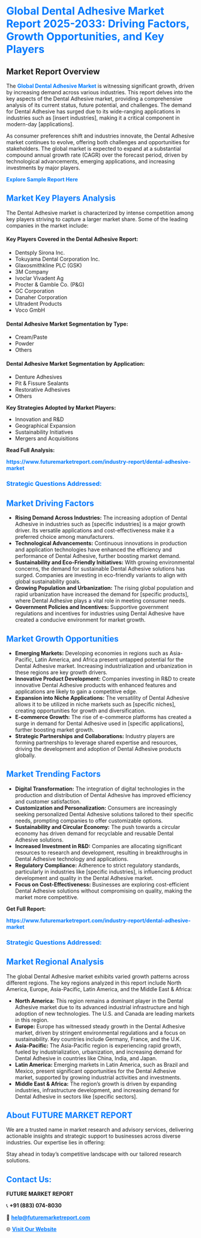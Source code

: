 <h1 style="color: #007BFF;">Global Dental Adhesive Market Report 2025-2033: Driving Factors, Growth Opportunities, and Key Players</h1>

<section id="overview">
<h2>Market Report Overview</h2>
<p>The <a href="https://www.futuremarketreport.com/industry-report/dental-adhesive-market" style="color: #007BFF; text-decoration: none;"><strong>Global Dental Adhesive Market</strong></a> is witnessing significant growth, driven by increasing demand across various industries. This report delves into the key aspects of the Dental Adhesive market, providing a comprehensive analysis of its current status, future potential, and challenges. The demand for Dental Adhesive has surged due to its wide-ranging applications in industries such as [insert industries], making it a critical component in modern-day [applications].</p>
<p>As consumer preferences shift and industries innovate, the Dental Adhesive market continues to evolve, offering both challenges and opportunities for stakeholders. The global market is expected to expand at a substantial compound annual growth rate (CAGR) over the forecast period, driven by technological advancements, emerging applications, and increasing investments by major players.</p>
</section>

<section id="overview">
<p><a href="https://www.futuremarketreport.com/request-sample/reportId=64841" style="color: #007BFF; text-decoration: none;"><strong>Explore Sample Report Here</strong></a></p>
</section>

<section id="key-players">
<h2 style="color: #007BFF;">Market Key Players Analysis</h2>
<p>The Dental Adhesive market is characterized by intense competition among key players striving to capture a larger market share. Some of the leading companies in the market include:</p>
<h4>Key Players Covered in the Dental Adhesive Report:</h4>
<ul><li>Dentsply Sirona Inc.</li><li>Tokuyama Dental Corporation Inc.</li><li>Glaxosmithkline PLC (GSK)</li><li>3M Company</li><li>Ivoclar Vivadent Ag</li><li>Procter &amp; Gamble Co. (P&amp;G)</li><li>GC Corporation</li><li>Danaher Corporation</li><li>Ultradent Products</li><li>Voco GmbH</li></ul>
<h4>Dental Adhesive Market Segmentation by Type:</h4>
<ul><li>Cream/Paste</li><li>Powder</li><li>Others</li></ul>

<h4>Dental Adhesive Market Segmentation by Application:</h4>
<ul><li>Denture Adhesives</li><li>Pit &amp; Fissure Sealants</li><li>Restorative Adhesives</li><li>Others</li></ul>
<p><strong>Key Strategies Adopted by Market Players:</strong></p>
<ul>
<li>Innovation and R&D</li>
<li>Geographical Expansion</li>
<li>Sustainability Initiatives</li>
<li>Mergers and Acquisitions</li>
</ul>
</section>

<section>
<p><strong>Read Full Analysis: </strong></p><a href="https://www.futuremarketreport.com/industry-report/dental-adhesive-market" style="color: #007BFF; text-decoration: none;"><strong>https://www.futuremarketreport.com/industry-report/dental-adhesive-market</strong></a>
<h3 style="color: #007BFF;">Strategic Questions Addressed:</h3>
</section>

<section id="driving-factors">
<h2 style="color: #007BFF;">Market Driving Factors</h2>
<ul>
<li><strong>Rising Demand Across Industries:</strong> The increasing adoption of Dental Adhesive in industries such as [specific industries] is a major growth driver. Its versatile applications and cost-effectiveness make it a preferred choice among manufacturers.</li>
<li><strong>Technological Advancements:</strong> Continuous innovations in production and application technologies have enhanced the efficiency and performance of Dental Adhesive, further boosting market demand.</li>
<li><strong>Sustainability and Eco-Friendly Initiatives:</strong> With growing environmental concerns, the demand for sustainable Dental Adhesive solutions has surged. Companies are investing in eco-friendly variants to align with global sustainability goals.</li>
<li><strong>Growing Population and Urbanization:</strong> The rising global population and rapid urbanization have increased the demand for [specific products], where Dental Adhesive plays a vital role in meeting consumer needs.</li>
<li><strong>Government Policies and Incentives:</strong> Supportive government regulations and incentives for industries using Dental Adhesive have created a conducive environment for market growth.</li>
</ul>
</section>

<section id="growth-opportunities">
<h2 style="color: #007BFF;">Market Growth Opportunities</h2>
<ul>
<li><strong>Emerging Markets:</strong> Developing economies in regions such as Asia-Pacific, Latin America, and Africa present untapped potential for the Dental Adhesive market. Increasing industrialization and urbanization in these regions are key growth drivers.</li>
<li><strong>Innovative Product Development:</strong> Companies investing in R&D to create innovative Dental Adhesive products with enhanced features and applications are likely to gain a competitive edge.</li>
<li><strong>Expansion into Niche Applications:</strong> The versatility of Dental Adhesive allows it to be utilized in niche markets such as [specific niches], creating opportunities for growth and diversification.</li>
<li><strong>E-commerce Growth:</strong> The rise of e-commerce platforms has created a surge in demand for Dental Adhesive used in [specific applications], further boosting market growth.</li>
<li><strong>Strategic Partnerships and Collaborations:</strong> Industry players are forming partnerships to leverage shared expertise and resources, driving the development and adoption of Dental Adhesive products globally.</li>
</ul>
</section>

<section id="trending-factors">
<h2 style="color: #007BFF;">Market Trending Factors</h2>
<ul>
<li><strong>Digital Transformation:</strong> The integration of digital technologies in the production and distribution of Dental Adhesive has improved efficiency and customer satisfaction.</li>
<li><strong>Customization and Personalization:</strong> Consumers are increasingly seeking personalized Dental Adhesive solutions tailored to their specific needs, prompting companies to offer customizable options.</li>
<li><strong>Sustainability and Circular Economy:</strong> The push towards a circular economy has driven demand for recyclable and reusable Dental Adhesive solutions.</li>
<li><strong>Increased Investment in R&D:</strong> Companies are allocating significant resources to research and development, resulting in breakthroughs in Dental Adhesive technology and applications.</li>
<li><strong>Regulatory Compliance:</strong> Adherence to strict regulatory standards, particularly in industries like [specific industries], is influencing product development and quality in the Dental Adhesive market.</li>
<li><strong>Focus on Cost-Effectiveness:</strong> Businesses are exploring cost-efficient Dental Adhesive solutions without compromising on quality, making the market more competitive.</li>
</ul>
</section>

<section>
<p><strong>Get Full Report: </strong></p><a href="https://www.futuremarketreport.com/industry-report/dental-adhesive-market" style="color: #007BFF; text-decoration: none;"><strong>https://www.futuremarketreport.com/industry-report/dental-adhesive-market</strong></a>
<h3 style="color: #007BFF;">Strategic Questions Addressed:</h3>
</section>


<section id="regional-analysis">
<h2 style="color: #007BFF;">Market Regional Analysis</h2>
<p>The global Dental Adhesive market exhibits varied growth patterns across different regions. The key regions analyzed in this report include North America, Europe, Asia-Pacific, Latin America, and the Middle East & Africa:</p>
<ul>
<li><strong>North America:</strong> This region remains a dominant player in the Dental Adhesive market due to its advanced industrial infrastructure and high adoption of new technologies. The U.S. and Canada are leading markets in this region.</li>
<li><strong>Europe:</strong> Europe has witnessed steady growth in the Dental Adhesive market, driven by stringent environmental regulations and a focus on sustainability. Key countries include Germany, France, and the U.K.</li>
<li><strong>Asia-Pacific:</strong> The Asia-Pacific region is experiencing rapid growth, fueled by industrialization, urbanization, and increasing demand for Dental Adhesive in countries like China, India, and Japan.</li>
<li><strong>Latin America:</strong> Emerging markets in Latin America, such as Brazil and Mexico, present significant opportunities for the Dental Adhesive market, supported by growing industrial activities and investments.</li>
<li><strong>Middle East & Africa:</strong> The region’s growth is driven by expanding industries, infrastructure development, and increasing demand for Dental Adhesive in sectors like [specific sectors].</li>
</ul>
</section>

<footer>
<h2 style="color: #007BFF;">About FUTURE MARKET REPORT</h2>
<p>We are a trusted name in market research and advisory services, delivering actionable insights and strategic support to businesses across diverse industries. Our expertise lies in offering:</p>

<p>Stay ahead in today’s competitive landscape with our tailored research solutions.</p>

<h2 style="color: #007BFF;">Contact Us:</h2>
<p><strong>FUTURE MARKET REPORT</strong></p>
<p>📞 <strong>+91 (883) 074-8030</strong></p>
<p>📧 <strong><a href="mailto:help@futuremarketreport.com" style="color: #007BFF;">help@futuremarketreport.com</a></strong></p>
<p>🌐 <strong><a href="https://www.futuremarketreport.com/" style="color: #007BFF;">Visit Our Website</a></strong></p>
</footer>
